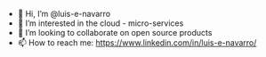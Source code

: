 - 👋 Hi, I’m @luis-e-navarro
- 👀 I’m interested in the cloud - micro-services
- 💞️ I’m looking to collaborate on open source products
- 📫 How to reach me: https://www.linkedin.com/in/luis-e-navarro/

<!---
luis-e-navarro/luis-e-navarro is a ✨ special ✨ repository because its `README.md` (this file) appears on your GitHub profile.
You can click the Preview link to take a look at your changes.
--->
